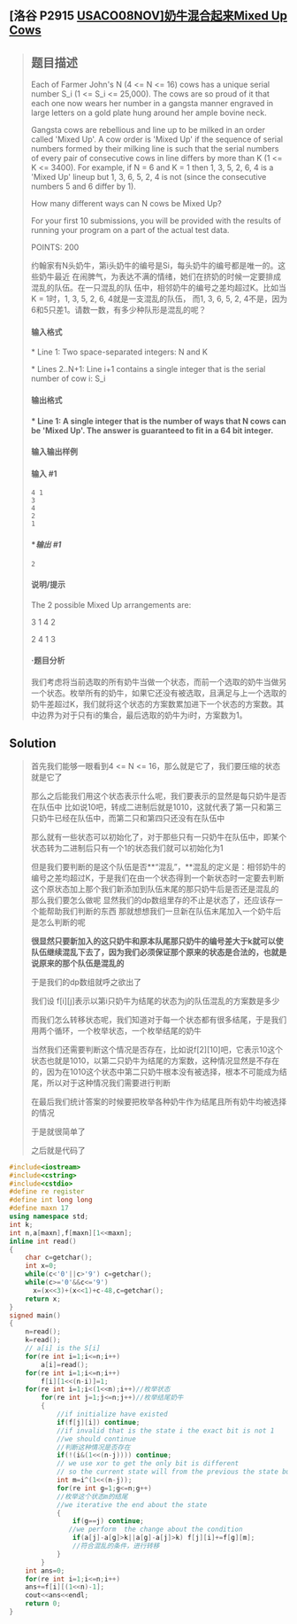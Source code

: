 ## [洛谷 P2915 [USACO08NOV\]奶牛混合起来Mixed Up Cows](https://www.luogu.org/problemnew/show/P2915)

> ## 题目描述
>
> Each of Farmer John's N (4 <= N <= 16) cows has a unique serial number S_i (1 <= S_i <= 25,000). The cows are so proud of it that each one now wears her number in a gangsta manner engraved in large letters on a gold plate hung around her ample bovine neck.
>
> Gangsta cows are rebellious and line up to be milked in an order called 'Mixed Up'. A cow order is 'Mixed Up' if the sequence of serial numbers formed by their milking line is such that the serial numbers of every pair of consecutive cows in line differs by more than K (1 <= K <= 3400). For example, if N = 6 and K = 1 then 1, 3, 5, 2, 6, 4 is a 'Mixed Up' lineup but 1, 3, 6, 5, 2, 4 is not (since the consecutive numbers 5 and 6 differ by 1).
>
> How many different ways can N cows be Mixed Up?
>
> For your first 10 submissions, you will be provided with the results of running your program on a part of the actual test data.
>
> POINTS: 200
>
> 约翰家有N头奶牛，第i头奶牛的编号是Si，每头奶牛的编号都是唯一的。这些奶牛最近 在闹脾气，为表达不满的情绪，她们在挤奶的时候一定要排成混乱的队伍。在一只混乱的队 伍中，相邻奶牛的编号之差均超过K。比如当K = 1时，1, 3, 5, 2, 6, 4就是一支混乱的队伍， 而1, 3, 6, 5, 2, 4不是，因为6和5只差1。请数一数，有多少种队形是混乱的呢？
>
> #### 输入格式
>
> \* Line 1: Two space-separated integers: N and K
>
> \* Lines 2..N+1: Line i+1 contains a single integer that is the serial number of cow i: S_i
>
> #### 输出格式
>
> #### \* Line 1: A single integer that is the number of ways that N cows can be 'Mixed Up'. The answer is guaranteed to fit in a 64 bit integer.
>
> #### 输入输出样例
>
> #### **输入 #1**
>
> ```
> 4 1 
> 3 
> 4 
> 2 
> 1 
> ```
>
> #### **输出 #1*
>
> ```
> 2 
> ```
>
> #### 说明/提示
>
> The 2 possible Mixed Up arrangements are:
>
> 3 1 4 2
>
> 2 4 1 3
>
> #### ·题目分析
>
> 我们考虑将当前选取的所有奶牛当做一个状态，而前一个选取的奶牛当做另一个状态。枚举所有的奶牛，如果它还没有被选取，且满足与上一个选取的奶牛差超过K，我们就将这个状态的方案数累加进下一个状态的方案数。其中边界为对于只有i的集合，最后选取的奶牛为i时，方案数为1。

## Solution

>  首先我们能够一眼看到4 <= N <= 16，那么就是它了，我们要压缩的状态就是它了
>
> 那么之后能我们用这个状态表示什么呢，我们要表示的显然是每只奶牛是否在队伍中 比如说10吧，转成二进制后就是1010，这就代表了第一只和第三只奶牛已经在队伍中，而第二只和第四只还没有在队伍中
>
> 那么就有一些状态可以初始化了，对于那些只有一只奶牛在队伍中，即某个状态转为二进制后只有一个1的状态我们就可以初始化为1
>
> 但是我们要判断的是这个队伍是否**“混乱”，**混乱的定义是：相邻奶牛的编号之差均超过K，于是我们在由一个状态得到一个新状态时一定要去判断这个原状态加上那个我们新添加到队伍末尾的那只奶牛后是否还是混乱的 那么我们要怎么做呢 显然我们的dp数组里存的不止是状态了，还应该存一个能帮助我们判断的东西 那就想想我们一旦新在队伍末尾加入一个奶牛后是怎么判断的呢
>
> **很显然只要新加入的这只奶牛和原本队尾那只奶牛的编号差大于k就可以使队伍继续混乱下去了，因为我们必须保证那个原来的状态是合法的，也就是说原来的那个队伍是混乱的**
>
> 于是我们的dp数组就呼之欲出了
>
> 我们设 f[i][j]表示以第i只奶牛为结尾的状态为j的队伍混乱的方案数是多少
>
> 而我们怎么转移状态呢，我们知道对于每一个状态都有很多结尾，于是我们用两个循环，一个枚举状态，一个枚举结尾的奶牛
>
> 当然我们还需要判断这个情况是否存在，比如说f[2][10]吧，它表示10这个状态也就是1010，以第二只奶牛为结尾的方案数，这种情况显然是不存在的，因为在1010这个状态中第二只奶牛根本没有被选择，根本不可能成为结尾，所以对于这种情况我们需要进行判断
>
> 在最后我们统计答案的时候要把枚举各种奶牛作为结尾且所有奶牛均被选择的情况
>
> 于是就很简单了
>
> 之后就是代码了



```c++
#include<iostream>
#include<cstring>
#include<cstdio>
#define re register
#define int long long
#define maxn 17
using namespace std;
int k;
int n,a[maxn],f[maxn][1<<maxn];
inline int read()
{
	char c=getchar();
	int x=0;
	while(c<'0'||c>'9') c=getchar();
	while(c>='0'&&c<='9')
	  x=(x<<3)+(x<<1)+c-48,c=getchar();
	return x;
}
signed main()
{
	n=read();
	k=read();
    // a[i] is the S[i]
	for(re int i=1;i<=n;i++)
		a[i]=read();
	for(re int i=1;i<=n;i++)
		f[i][1<<(n-i)]=1;
	for(re int i=1;i<(1<<n);i++)//枚举状态 
		for(re int j=1;j<=n;j++)//枚举结尾奶牛 
		{	
            //if initialize have existed 
            if(f[j][i]) continue;
            //if invalid that is the state i the exact bit is not 1 
            //we should continue 
            //判断这种情况是否存在 
            if(!(i&(1<<(n-j)))) continue;
            // we use xor to get the only bit is different 
            // so the current state will from the previous the state but not end with current end  
            int m=i^(1<<(n-j));
            for(re int g=1;g<=n;g++)
            //枚举这个状态m的结尾 
            //we iterative the end about the state 
            {
                if(g==j) continue;
               //we perform  the change about the condition 
                if(a[j]-a[g]>k||a[g]-a[j]>k) f[j][i]+=f[g][m];
                //符合混乱的条件，进行转移 
            }
        }
	int ans=0;
	for(re int i=1;i<=n;i++)
	ans+=f[i][(1<<n)-1];
	cout<<ans<<endl;
	return 0;
}
```

